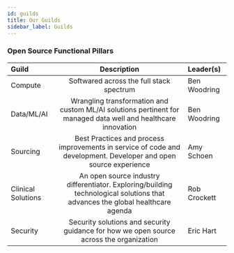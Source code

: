 ```yaml
---
id: guilds
title: Our Guilds
sidebar_label: Guilds
---
```


### Open Source Functional Pillars

| Guild              |                                                          Description                                                          | Leader(s)                |
| :----------------- | :---------------------------------------------------------------------------------------------------------------------------: | :----------------------- |
| Compute            |                                           Softwared across the full stack spectrum                                            | Ben Woodring             |
| Data/ML/AI         |         Wrangling transformation and custom ML/AI solutions pertinent for managed data well and healthcare innovation         | Ben Woodring |
| Sourcing           |       Best Practices and process improvements in service of code and development. Developer and open source experience        | Amy Schoen  |
| Clinical Solutions | An open source industry differentiator. Exploring/building technological solutions that advances the global healthcare agenda | Rob Crockett               |
| Security           |                    Security solutions and security guidance for how we open source across the organization                    | Eric Hart  |

